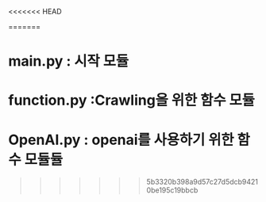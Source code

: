 <<<<<<< HEAD

=======
# main.py : 시작 모듈
# function.py :Crawling을 위한 함수 모듈
# OpenAI.py : openai를 사용하기 위한 함수 모듈듈
>>>>>>> 5b3320b398a9d57c27d5dcb94210be195c19bbcb
